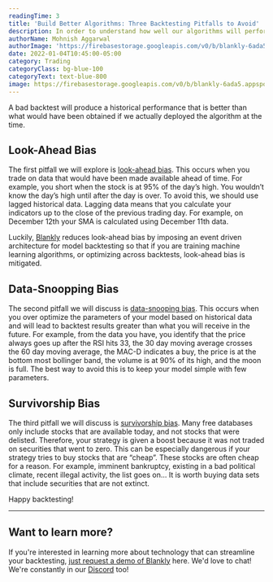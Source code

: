 ```yaml
---
readingTime: 3
title: 'Build Better Algorithms: Three Backtesting Pitfalls to Avoid'
description: In order to understand how well our algorithms will perform in the future, we need to look at how they would have performed in the past. This is backtesting. The process seems easy, but there are many ways it could go wrong.
authorName: Mohnish Aggarwal
authorImage: 'https://firebasestorage.googleapis.com/v0/b/blankly-6ada5.appspot.com/o/blog%2Fauthors%2FIMG_7346_Facetune_16-07-2020-21-17-31.jpg?alt=media&token=4308860f-7301-42a0-bc15-1a744bfffd89'
date: 2022-01-04T10:45:00-05:00
category: Trading
categoryClass: bg-blue-100
categoryText: text-blue-800
image: https://firebasestorage.googleapis.com/v0/b/blankly-6ada5.appspot.com/o/blog%2Fimages%2FScreen%20Shot%202022-01-05%20at%202.27.27%20PM.png?alt=media&token=fe2af311-1e41-456c-8471-33a72d6a2af2
---
```


A bad backtest will produce a historical performance that is better than what would have been obtained if we actually deployed the algorithm at the time.

## Look-Ahead Bias

The first pitfall we will explore is [look-ahead bias](https://corporatefinanceinstitute.com/resources/knowledge/finance/look-ahead-bias/). This occurs when you trade on data that would have been made available ahead of time. For example, you short when the stock is at 95% of the day’s high. You wouldn’t know the day’s high until after the day is over. To avoid this, we should use lagged historical data. Lagging data means that you calculate your indicators up to the close of the previous trading day. For example, on December 12th your SMA is calculated using December 11th data.

Luckily, [Blankly](https://blankly.finance) reduces look-ahead bias by imposing an event driven architecture for model backtesting so that if you are training machine learning algorithms, or optimizing across backtests, look-ahead bias is mitigated.

## Data-Snoopping Bias

The second pitfall we will discuss is [data-snooping bias](https://www.hillsdaleinv.com/uploads/Data-Snooping_Biases_in_Financial_Analysis,_Andrew_W._Lo.pdf). This occurs when you over optimize the parameters of your model based on historical data and will lead to backtest results greater than what you will receive in the future. For example, from the data you have, you identify that the price always goes up after the RSI hits 33, the 30 day moving average crosses the 60 day moving average, the MAC-D indicates a buy, the price is at the bottom most bollinger band, the volume is at 90% of its high, and the moon is full. The best way to avoid this is to keep your model simple with few parameters.

## Survivorship Bias

The third pitfall we will discuss is [survivorship bias](https://www.investopedia.com/terms/s/survivorshipbias.asp). Many free databases only include stocks that are available today, and not stocks that were delisted. Therefore, your strategy is given a boost because it was not traded on securities that went to zero. This can be especially dangerous if your strategy tries to buy stocks that are “cheap”. These stocks are often cheap for a reason. For example, imminent bankruptcy, existing in a bad political climate, recent illegal activity, the list goes on... It is worth buying data sets that include securities that are not extinct.

Happy backtesting!

<hr>

## Want to learn more?

If you're interested in learning more about technology that can streamline your backtesting, [just request a demo of Blankly](https://calendly.com/blankly) here. We'd love to chat! We're constantly in our [Discord](https://discord.gg/xJAjGEAXNS) too!
